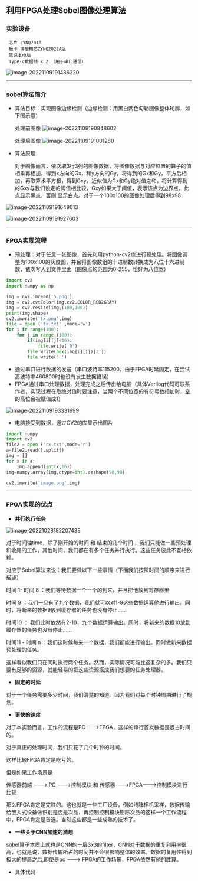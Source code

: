 ## 利用FPGA处理Sobel图像处理算法



### 实验设备

```
 芯片 ZYNQ7010
 板卡 博辰精芯ZYNQ2022A版
 笔记本电脑
 Type-c数据线 x 2 （用于串口通信）
```

![image-20221109191436320](D:\Atencent\Typora_image\image-20221109191436320.png)

---



### sobel算法简介

- 算法目标：实现图像边缘检测（边缘检测：用黑白两色勾勒图像整体轮廓，如下图示意）

  处理前图像					![image-20221109190848602](D:\Atencent\Typora_image\image-20221109190848602.png)                          

  处理后图像					![image-20221109191001260](D:\Atencent\Typora_image\image-20221109191001260.png)

  

- 算法原理

  对于图像而言，依次取3行3列的图像数据，将图像数据与对应位置的算子的值相乘再相加，得到x方向的Gx，和y方向的Gy，将得到的Gx和Gy，平方后相加，再取算术平方根，得到Gxy，近似值为Gx和Gy绝对值之和，将计算得到的Gxy与我们设定的阈值相比较，Gxy如果大于阈值，表示该点为边界点，此点显示黑点，否则 显示白点。对于一个100x100的图像处理后得到98x98

![image-20221109191649013](D:\Atencent\Typora_image\image-20221109191649013.png)

![image-20221109191927603](D:\Atencent\Typora_image\image-20221109191927603.png)



---



### FPGA实现流程

- 预处理：对于任意一张图像，首先利用python-cv2库进行预处理。将图像调整为100x100的灰度图，并且将图像数组的十进制数转换成为八位十六进制数，依次写入到文件里面（图像点的范围为0-255，恰好为八位宽）

```python
import cv2
import numpy as np

img = cv2.imread('5.png')
img = cv2.cvtColor(img,cv2.COLOR_RGB2GRAY) 
img = cv2.resize(img,(100,100))
print(img.shape)
cv2.imwrite('tx.png',img)
file = open ('tx.txt' ,mode='w')
for i in range(100):
    for j in range (100):
        if(img[i][j]<16):
            file.write('0')
        file.write(hex(img[i][j])[2:])
        file.write(' ')
```

- 通过串口进行数据的发送（串口波特率115200，由于FPGA时延固定，在尝试高波特率460800时也没有发生数据错误）
- FPGA通过串口处理数据，处理完成之后传出给电脑（具体Verilog代码可联系作者，实现过程在取绝对值时要注意，当两个不同位宽的有符号数相加时，空的高位会被赋值成1）

![image-20221109193331699](D:\Atencent\Typora_image\image-20221109193331699.png)

- 电脑接受到数据，通过CV2的库显示出图片

```python
import numpy
import cv2
file2 = open ('rx.txt',mode='r')
a=file2.read().split()
img = []
for x in a:
    img.append(int(x,16))
img=numpy.array(img,dtype=int).reshape(98,98)

cv2.imwrite('image.png',img)
```



---



### FPGA实现的优点

- **并行执行任务**

![image-20221028182207438](D:\Atencent\Typora_image\image-20221028182207438.png)

对于时间轴time，除了刚开始的时间 和 结束的几个时间 ，我们只能做一些预处理和收尾的工作，其他时间，我们都在有多个任务并行执行。这些任务彼此不互相依赖。

对应于Sobel算法来说：我们要做以下一些事情（下面我们按照时间的顺序来进行描述）

时间 1- 时间 8 ：我们等待数据一个一个的到来，并且把他放到寄存器里

时间 9 ：我们一旦有了九个数据，我们就可以对1-9这些数据运算他进行输出。同时，将新来的数据9放到缓存器的任务也没有停止……

时间10 ： 我们此时依然有2-10，九个数据运算输出。同时，将新来的数据10放到缓存器的任务也没有停止……

时间11 - 时间 n ：我们这时候每来一个数据，我们都能进行输出。同时做新来数据预处理的任务。



这样看似我们只在同时执行两个任务。然而，实际情况可能比这复杂的多。我们只要有足够的资源，就能轻易的把这些资源搭成我们想要的任务处理器。

- **固定的时延**

对于一个任务需要多少时间，我们清楚的知道。因为我们对每个时钟周期进行了规划。

- **更快的速度**

对于本实验而言，工作的流程是PC--->FPGA，这样的串行首发数据是很占时间的。

对于真正的处理时间，我们只花了几个时钟的时间。

这样比较FPGA肯定是吃亏的。

但是如果工作场景是

传感器前端 ---> PC --->控制模块 和 传感器--->FPGA--->控制模块进行比较

那么FPGA肯定是完胜的。这也就是一些工厂设备，例如线阵相机采样，数据传输给嵌入式设备做识别是否是次品，再控制控制模块剔除次品的这样一个工作流程中，FPGA肯定是首选。当然这些都是一些成熟的技术了。

- **一些关于CNN加速的猜想**

sobel算子本质上就也是CNN的一层3x3的filter，CNN对于数据的重复利用率很高，也就是说，数据传输所占的时间并不会很影响整体的效率。数据的复用性得到极大的提高之后,即使是pc ---> FPGA的工作场景，FPGA依然有他的胜算。

- 具体代码
